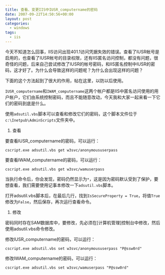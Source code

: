 ```yaml
---
title: 查看、变更IIS中IUSR_computername的密码
date: 2007-09-22T14:50:56+00:00
layout: post
categories:
  - windows
tags:
  - iis
---
```


今天不知道怎么回事，IIS访问出现401.1访问凭据失效的错误。查看了IUSR帐号是启用的，也查看了IUSR帐号的目录权限，还有IIS匿名访问控制，都没有问题，很奇怪的问题，后来自己尝试修改了IUSR的帐号密码，和IIS匿名控制中IUSR的密码，这才好了。为什么会导致这样的问题呢？为什么会出现这样的问题？

下面的这个方法起到了很大的作用，帖在这里，以防以后使用。

`IUSR_computername`和`IWAM_computername`这两个帐户都是IIS中匿名访问使用的用户帐户，它们由系统控制密码，而且不能随意改动，今天我和大家一起来看一下它们的密码到底是什么。
<!--more-->
使用`adsutil.vbs`脚本可以查看和修改它们的密码，这个脚本文件位于`c:\Inetpub\AdminScripts`文件夹中。

1. 查看

要查看IUSR_computername的密码，可以运行：
```
cscript.exe adsutil.vbs get w3svc/anonymoususerpass
```

要查看IWAM_computername的密码，可以运行：
```
cscript.exe adsutil.vbs get w3svc/wamuserpass
```

当执行命令后，你会发现，密码仍然显示为`*`，这是因为密码默认受到了保护，要想查看，我们需要使用记事本修改一下`adsutil.vbs`脚本。

打开adsutil.vbs脚本后，在最后几行，找到`IsSecureProperty = True`，将值`True`修改为`False`，然后保存，再次运行查看命令。

1. 修改

密码同时存在SAM数据库中，要修改，先必须在[计算机管理]控制台中修改，然后使用adsutil.vbs命令修改。

修改IUSR_computername的密码，可以运行：
```
cscript.exe adsutil.vbs set w3svc/anonymoususerpass "P@ssw0rd"
```

修改IWAM_computername的密码，可以运行：
```
cscript.exe adsutil.vbs set w3svc/wamuserpass "P@ssw0rd"
```
